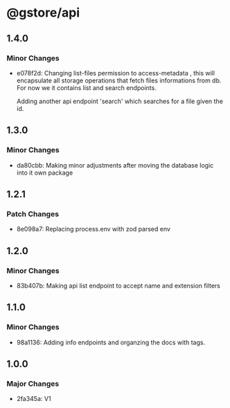 # @gstore/api

## 1.4.0

### Minor Changes

- e078f2d: Changing list-files permission to access-metadata , this will encapsulate all storage operations that fetch files informations from db. For now we
  it contains list and search endpoints.

  Adding another api endpoint 'search' which searches for a file given the id.

## 1.3.0

### Minor Changes

- da80cbb: Making minor adjustments after moving the database logic into it own package

## 1.2.1

### Patch Changes

- 8e098a7: Replacing process.env with zod parsed env

## 1.2.0

### Minor Changes

- 83b407b: Making api list endpoint to accept name and extension filters

## 1.1.0

### Minor Changes

- 98a1136: Adding info endpoints and organzing the docs with tags.

## 1.0.0

### Major Changes

- 2fa345a: V1
